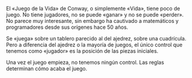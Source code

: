 El «Juego de la Vida» de Conway, o simplemente «Vida», tiene poco de juego. No tiene jugadores, no se puede «ganar» y no se puede «perder». No parece muy interesante, sin embargo ha cautivado a matemáticos y programadores desde sus orígenes hace 50 años.

Se «juega» sobre un tablero parecido al del ajedrez, sobre una cuadrícula. Pero a diferencia del ajedrez o la mayoría de juegos, el único control que tenemos como «jugador» es la posición de las piezas iniciales.

Una vez el juego empieza, no tenemos ningún control. Las reglas determinan cómo acaba el juego.
